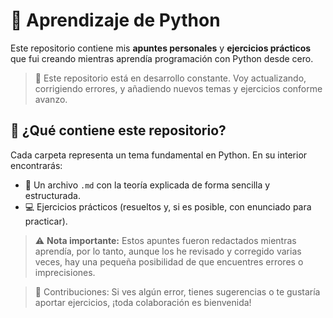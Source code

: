 # 🐍 Aprendizaje de Python

Este repositorio contiene mis **apuntes personales** y **ejercicios prácticos** que fui creando mientras aprendía programación con Python desde cero.

> 🚧 Este repositorio está en desarrollo constante. Voy actualizando, corrigiendo errores, y añadiendo nuevos temas y ejercicios conforme avanzo.

## 🧠 ¿Qué contiene este repositorio?

Cada carpeta representa un tema fundamental en Python. En su interior encontrarás:

- 📄 Un archivo `.md` con la teoría explicada de forma sencilla y estructurada.
- 💻 Ejercicios prácticos (resueltos y, si es posible, con enunciado para practicar).

> ⚠️ **Nota importante:** Estos apuntes fueron redactados mientras aprendía, por lo tanto, aunque los he revisado y corregido varias veces, hay una pequeña posibilidad de que encuentres errores o imprecisiones.

> 💬 Contribuciones: Si ves algún error, tienes sugerencias o te gustaría aportar ejercicios, ¡toda colaboración es bienvenida!
